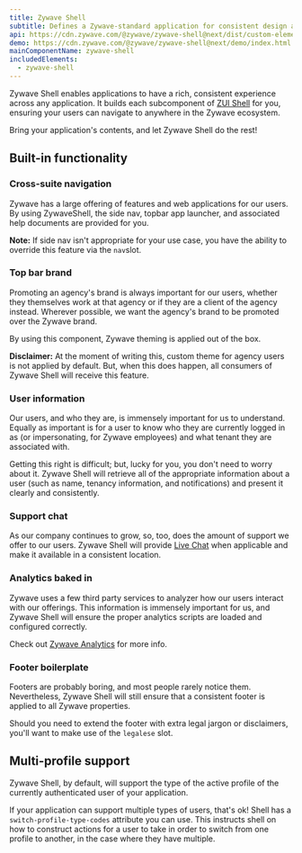 ```yaml
---
title: Zywave Shell
subtitle: Defines a Zywave-standard application for consistent design and navigation.
api: https://cdn.zywave.com/@zywave/zywave-shell@next/dist/custom-elements.json
demo: https://cdn.zywave.com/@zywave/zywave-shell@next/demo/index.html
mainComponentName: zywave-shell
includedElements:
  - zywave-shell
---
```

Zywave Shell enables applications to have a rich, consistent experience across any application. It builds each subcomponent of [ZUI Shell](/design-system/components/shell) for you, ensuring your users can navigate to anywhere in the Zywave ecosystem. 

Bring your application's contents, and let Zywave Shell do the rest!

## Built-in functionality

### Cross-suite navigation

Zywave has a large offering of features and web applications for our users. By using ZywaveShell, the side nav, topbar app launcher, and associated help documents are provided for you.

**Note:** If side nav isn't appropriate for your use case, you have the ability to override this feature via the `nav`slot.

### Top bar brand

Promoting an agency's brand is always important for our users, whether they themselves work at that agency or if they are a client of the agency instead. Wherever possible, we want the agency's brand to be promoted over the Zywave brand.

By using this component, Zywave theming is applied out of the box.

**Disclaimer:** At the moment of writing this, custom theme for agency users is not applied by default. But, when this does happen, all consumers of Zywave Shell will receive this feature.

### User information

Our users, and who they are, is immensely important for us to understand. Equally as important is for a user to know who they are currently logged in as (or impersonating, for Zywave employees) and what tenant they are associated with.

Getting this right is difficult; but, lucky for you, you don't need to worry about it. Zywave Shell will retrieve all of the appropriate information about a user (such as name, tenancy information, and notifications) and present it clearly and consistently.

### Support chat

As our company continues to grow, so, too, does the amount of support we offer to our users. Zywave Shell will provide [Live Chat](/application-framework/components/livechat/) when applicable and make it available in a consistent location.

### Analytics baked in

Zywave uses a few third party services to analyzer how our users interact with our offerings. This information is immensely important for us, and Zywave Shell will ensure the proper analytics scripts are loaded and configured correctly.

Check out [Zywave Analytics](/application-framework/components/analytics) for more info.

### Footer boilerplate

Footers are probably boring, and most people rarely notice them. Nevertheless, Zywave Shell will still ensure that a consistent footer is applied to all Zywave properties.

Should you need to extend the footer with extra legal jargon or disclaimers, you'll want to make use of the `legalese` slot.

## Multi-profile support

Zywave Shell, by default, will support the type of the active profile of the currently authenticated user of your application.

If your application can support multiple types of users, that's ok! Shell has a `switch-profile-type-codes` attribute you can use. This instructs shell on how to construct actions for a user to take in order to switch from one profile to another, in the case where they have multiple.